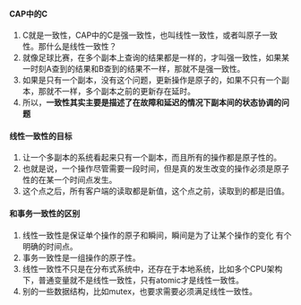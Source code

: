 #### CAP中的C

1. C就是一致性，CAP中的C是强一致性，也叫线性一致性，或者叫原子一致性。那什么是线性一致性？
1. 就像足球比赛，在多个副本上查询的结果都是一样的，才叫强一致性，如果某一时刻A查到的结果和B查到的结果不一样，那就不是强一致性。
1. 如果是只有一个副本，没有这个问题，更新操作是原子的，如果不只有一个副本，那就不一样，多个副本之前的更新存在延时。
1. 所以，**一致性其实主要是描述了在故障和延迟的情况下副本间的状态协调的问题**

#### 线性一致性的目标

1. 让一个多副本的系统看起来只有一个副本，而且所有的操作都是原子性的。 
1. 也就是说，一个操作尽管需要一段时间，但是真的发生改变的操作必须是原子性的在某一个时间点发生。  
1. 这个点之后，所有客户端的读取都是新值，这个点之前，读取到的都是旧值。  

#### 和事务一致性的区别

1. 线性一致性是保证单个操作的原子和瞬间，瞬间是为了让某个操作的变化 有个明确的时间点。
2. 事务一致性是一组操作的原子性。
1. 线性一致性不只是在分布式系统中，还存在于本地系统，比如多个CPU架构下，普通变量就不是线性一致性，只有atomic才是线性一致性。
1. 别的一些数据结构，比如mutex，也要求需要必须满足线性一致性。
